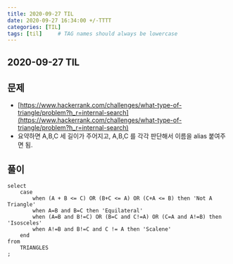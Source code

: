 ```yaml
---
title: 2020-09-27 TIL
date: 2020-09-27 16:34:00 +/-TTTT
categories: [TIL]
tags: [til]     # TAG names should always be lowercase
---
```

 
## 2020-09-27 TIL 
 
## 문제
- [https://www.hackerrank.com/challenges/what-type-of-triangle/problem?h_r=internal-search](https://www.hackerrank.com/challenges/what-type-of-triangle/problem?h_r=internal-search)
- 요약하면 A,B,C 세 길이가 주어지고, A,B,C 를 각각 판단해서 이름을 alias 붙여주면 됨.

## 풀이

```mysql-sql
select
    case
        when (A + B <= C) OR (B+C <= A) OR (C+A <= B) then 'Not A Triangle'
        when A=B and B=C then 'Equilateral'
        when (A=B and B!=C) OR (B=C and C!=A) OR (C=A and A!=B) then 'Isosceles'
        when A!=B and B!=C and C != A then 'Scalene'
    end
from
    TRIANGLES
;
```